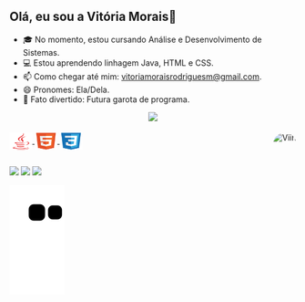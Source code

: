 ## Olá, eu sou a Vitória Morais👋

- 🎓 No momento, estou cursando Análise e Desenvolvimento de Sistemas.
- 💻 Estou aprendendo linhagem Java, HTML e CSS.
- 📫 Como chegar até mim: vitoriamoraisrodriguesm@gmail.com.
- 😄 Pronomes: Ela/Dela.
- 🙈 Fato divertido: Futura garota de programa.

<div align="center">
  <a href="https://github.com/VitoriaMoraisRM">
  <img height="180em" src="https://github-readme-stats.vercel.app/api?username=VitoriaMoraisRM&show_icons=true&theme=synthwave&include_all_commits=true&count_private=true&icon_color=White"/>
  
</div>
  
  <div style="display: inline_block"><br>
  <img align="center" alt="Java" height="30" width="40" src="https://raw.githubusercontent.com/devicons/devicon/master/icons/java/java-plain.svg">
  <img align="center" alt="Rafa-HTML" height="30" width="40" src="https://raw.githubusercontent.com/devicons/devicon/master/icons/html5/html5-original.svg">
  <img align="center" alt="Rafa-CSS" height="30" width="40" src="https://raw.githubusercontent.com/devicons/devicon/master/icons/css3/css3-original.svg">
  <img align="right" alt="Viih" height="150" style="border-radius:50px;" src="https://i.pinimg.com/originals/ab/42/85/ab428556d9a538a72723886b6fa0a23d.jpg">
</div>
  
  ##
  
  <div>
  <a href="https://instagram.com/viihmor4is" target="_blank"><img src="https://img.shields.io/badge/-Instagram-%23E4405F?style=for-the-badge&logo=instagram&logoColor=white" target="_blank"></a>
  <a href = "mailto:contatorafaballerini@gmail.com"><img src="https://img.shields.io/badge/-Gmail-%23333?style=for-the-badge&logo=gmail&logoColor=white" target="_blank"></a>
  <a href="https://www.linkedin.com/in/vit%C3%B3ria-morais-rodrigues-moreira-11a468234/" target="_blank"><img src="https://img.shields.io/badge/-LinkedIn-%230077B5?style=for-the-badge&logo=linkedin&logoColor=white" target="_blank"></a> 
  </div>
  
  ![Snake animation](https://github.com/VitoriaMoraisRM/VitoriaMoraisRM/blob/output/github-contribution-grid-snake.svg)
